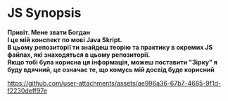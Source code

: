 # JS Synopsis

**Привіт. Мене звати Богдан <br> І це мій конспект по мові Java Skript.<br> В
цьому репозиторії ти знайдеш теорію та практику в окремих JS файлах, які
знаходяться в цьому репозиторії. <br> Якщо тобі була корисна ця інформація,
можеш поставити "Зірку" я буду вдячний, це означає те, що комусь мій досвід буде
корисний**

https://github.com/user-attachments/assets/ae996a36-67b7-4685-9f1d-f2230deff97e
